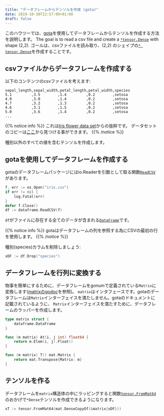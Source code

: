 ```yaml
---
title: "データフレームからテンソルを作成 (gota)"
date: 2019-10-30T22:57:09+01:00
draft: false
---
```


このハウツーでは、[gota](https://github.com/go-gota/gota)を使用してデータフレームからテンソルを作成する方法を説明します。
The goal is to read a csv file and create a [`*tensor.Dense`](https://godoc.org/gorgonia.org/tensor#Dense) with shape (2,2).
ゴールは、csvファイルを読み取り、(2,2) のシェイプの[`* tensor.Dense`](https://godoc.org/gorgonia.org/tensor#Dense)を作成することです。

## csvファイルからデータフレームを作成する

以下のコンテンツのcsvファイルを考えます:

```text
sepal_length,sepal_width,petal_length,petal_width,species
5.1         ,3.5        ,1.4         ,0.2        ,setosa
4.9         ,3.0        ,1.4         ,0.2        ,setosa
4.7         ,3.2        ,1.3         ,0.2        ,setosa
4.6         ,3.1        ,1.5         ,0.2        ,setosa
5.0         ,3.6        ,1.4         ,0.2        ,setosa
...
```

{{% notice info %}}
これは[Iris flower data set](https://en.wikipedia.org/wiki/Iris_flower_data_set)からの抜粋です。
データセットのコピーは[ここ](https://gist.github.com/owulveryck/19a5ba9553ff8209b3b4227b5325041b#file-iris-csv)から見つける事ができます。
{{% /notice %}}

種別以外のすべての値を含むテンソルを作成します。

## gotaを使用してデータフレームを作成する

gotaのデータフレームパッケージにはio.Readerを引数として取る関数[`ReadCSV`](https://godoc.org/github.com/kniren/gota/dataframe#ReadCSV)があります。

```go
f, err := os.Open("iris.csv")
if err != nil {
    log.Fatal(err)
}
defer f.Close()
df := dataframe.ReadCSV(f)
```

`df`がファイルに存在する全てのデータが含まれる[`DataFrame`](https://godoc.org/github.com/kniren/gota/dataframe#DataFrame)です。

{{% notice info %}}
gotaはデータフレームの列を参照する為にCSVの最初の行を使用します。
{{% /notice %}}

種別(species)カラムを削除しましょう:

```go
xDF := df.Drop("species")
```
## データフレームを行列に変換する

物事を簡単にするために、データフレームをgonumで定義されている`Matrix`に変換します([matrixのgodoc](https://godoc.org/gonum.org/v1/gonum/mat#Matrix)を参照)。
`matrix`はインタフェースです。gotaのデータフレームは`Matrix`インターフェイスを満たしません。gotaのドキュメントに記載されているように、
`Matrix`インターフェイスを満たすために、データフレームのラッパーを作成します。

```go
type matrix struct {
	dataframe.DataFrame
}

func (m matrix) At(i, j int) float64 {
	return m.Elem(i, j).Float()
}

func (m matrix) T() mat.Matrix {
	return mat.Transpose{Matrix: m}
}
```
## テンソルを作る

データフレームを`matrix`構造体の中にラッピングすると関数[`tensor.FromMat64`](https://godoc.org/gorgonia.org/tensor#FromMat64)のおかげで`*Dense`テンソルを作成できるようになります。

```go
xT := tensor.FromMat64(mat.DenseCopyOf(&matrix{xDF}))
```
